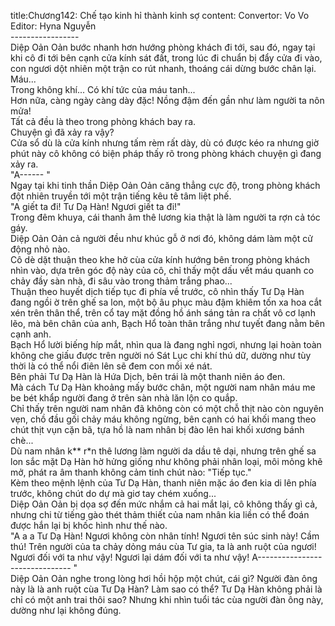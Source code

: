 title:Chương142: Chế tạo kinh hỉ thành kinh sợ
content:
Convertor: Vo Vo<br>Editor: Hyna Nguyễn<br>-----------------<br>Diệp Oản Oản bước nhanh hơn hướng phòng khách đi tới, sau đó, ngay tại khi cô đi tới bên cạnh cửa kính sát đất, trong lúc đi chuẩn bị đẩy cửa đi vào, con ngươi dột nhiên một trận co rút nhanh, thoáng cái dừng bước chân lại.<br>Máu...<br>Trong không khí... Có khí tức của máu tanh...<br>Hơn nữa, càng ngày càng dày đặc! Nồng đậm đến gần như làm người ta nôn mửa!<br>Tất cả đều là theo trong phòng khách bay ra.<br>Chuyện gì đã xảy ra vậy?<br>Cửa sổ dù là cửa kính nhưng tấm rèm rất dày, dù có được kéo ra nhưng giờ phút này cô không có biện pháp thấy rõ trong phòng khách chuyện gì đang xảy ra.<br>"A------ "<br>Ngay tại khi tinh thần Diệp Oản Oản căng thẳng cực độ, trong phòng khách đột nhiên truyền tới một trận tiếng kêu tê tâm liệt phế.<br>"A giết ta đi! Tư Dạ Hàn! Ngươi giết ta đi!"<br>Trong đêm khuya, cái thanh âm thê lương kia thật là làm người ta rợn cả tóc gáy.<br>Diệp Oản Oản cả người đều như khúc gỗ ở nơi đó, không dám làm một cử động nhỏ nào.<br>Cô dè dặt thuận theo khe hở cùa cửa kính hướng bên trong phòng khách nhìn vào, dựa trên góc độ này của cô, chỉ thấy một dấu vết máu quanh co chảy đầy sàn nhà, đi sâu vào trong thảm trắng phao...<br>Thuận theo huyết dịch tiếp tục đi phía về trước, cô nhìn thấy Tư Dạ Hàn đang ngồi ờ trên ghế sa lon, một bộ âu phục màu đậm khiêm tốn xa hoa cắt xén trên thân thể, trên cổ tay mặt đồng hồ ánh sáng tản ra chất vô cơ lạnh lẽo, mà bên chân của anh, Bạch Hổ toàn thân trắng như tuyết đang nằm bên cạnh anh.<br>Bạch Hổ lười biếng híp mắt, nhìn qua là đang nghỉ ngơi, nhưng lại hoàn toàn không che giấu được trên người nó Sát Lục chi khí thú dữ, dường như tùy thời là có thể nổi điên lên sẽ đem con mồi xé nát.<br>Bên phải Tư Dạ Hàn là Hứa Dịch, bên trái là một thanh niên áo đen.<br>Mà cách Tư Dạ Hàn khoảng mấy bước chân, một người nam nhân máu me be bét khẩp người đang ở trên sàn nhà lăn lộn co quắp.<br>Chỉ thấy trên người nam nhân đã không còn có một chỗ thịt nào còn nguyên vẹn, chồ đầu gối chảy máu không ngừng, bên cạnh có hai khối mang theo chút thịt vụn cặn bã, tựa hồ là nam nhân bị đào lên hai khối xương bánh chè...<br>Dù nam nhân k** r*n thê lương làm người da dầu tê dại, nhưng trên ghế sa lon sắc mặt Dạ Hàn hờ hửng giống như không phải nhân loại, môi mỏng khẽ mở, phát ra âm thanh không cảm tinh chút nào: "Tiếp tục."<br>Kèm theo mệnh lệnh của Tư Dạ Hàn, thanh niên mặc áo đen kia di lên phía trước, không chút do dự mà giơ tay chém xuống...<br>Diệp Oản Oản bị dọa sợ đến mức nhắm cả hai mắt lại, cô không thấy gì cả, nhưng chi từ tiếng gào thét thảm thiết của nam nhân kia liền có thể đoán được hắn lại bị khốc hình như thế nào.<br>"A a a Tư Dạ Hàn! Ngươi không còn nhân tính! Ngươi tên súc sinh này! Cầm thú! Trên người của ta chảy dỏng máu cùa Tư gia, ta là anh ruột của ngươi! Ngươi đối với ta như vậy! Ngươi lại dám đối với ta như vậy! A------------------------------- "<br>Diệp Oản Oản nghe trong lòng hơi hồi hộp một chút, cái gì? Người đàn ông này là là anh ruột cùa Tư Dạ Hàn? Làm sao có thể? Tư Dạ Hàn không phải là chỉ có một anh trai thôi sao? Nhưng khi nhìn tuổi tác cùa người đàn ông này, dường như lại không đúng.